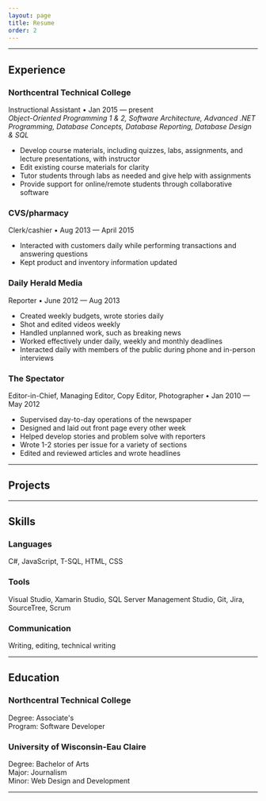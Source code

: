 ```yaml
---
layout: page
title: Resume
order: 2
---
```

<hr>
<div class="resume-section">
  <h2>Experience</h2>
  <h3>Northcentral Technical College</h3>
    <p>Instructional Assistant &bull; Jan 2015 &mdash; present<br>
    <em>Object-Oriented Programming 1 & 2, Software Architecture, Advanced .NET Programming,
    Database Concepts, Database Reporting, Database Design & SQL</em></p>
    <ul>
      <li>Develop course materials, including quizzes, labs, assignments, and lecture presentations, with instructor</li>
      <li>Edit existing course materials for clarity</li>
      <li>Tutor students through labs as needed and give help with assignments</li>
      <li>Provide support for online/remote students through collaborative software</li>
    </ul>
  <h3>CVS/pharmacy</h3>
    <p>Clerk/cashier &bull; Aug 2013 &mdash; April 2015</p>
    <ul>
      <li>Interacted with customers daily while performing transactions and answering questions</li>
      <li>Kept product and inventory information updated</li>
    </ul>
  <h3>Daily Herald Media</h3>
    <p>Reporter &bull; June 2012 &mdash; Aug 2013</p>
    <ul>
      <li>Created weekly budgets, wrote stories daily</li>
      <li>Shot and edited videos weekly</li>
      <li>Handled unplanned work, such as breaking news</li>
      <li>Worked effectively under daily, weekly and monthly deadlines</li>
      <li>Interacted daily with members of the public during phone and in-person interviews</li>
    </ul>
  <h3>The Spectator</h3>
    <p>Editor-in-Chief, Managing Editor, Copy Editor, Photographer &bull; Jan 2010 &mdash; May 2012</p>
    <ul>
      <li>Supervised day-to-day operations of the newspaper</li>
      <li>Designed and laid out front page every other week</li>
      <li>Helped develop stories and problem solve with reporters</li>
      <li>Wrote 1-2 stories per issue for a variety of sections</li>
      <li>Edited and reviewed articles and wrote headlines</li>
    </ul>
</div>
<hr>
<div class="resume-section">
  <h2>Projects</h2>
</div>
<hr>
<div class="resume-section">
  <h2>Skills</h2>
  <h3>Languages</h3>
    <p>C#, JavaScript, T-SQL, HTML, CSS</p>
  <h3>Tools</h3>
    <p>Visual Studio, Xamarin Studio, SQL Server Management Studio,
    Git, Jira, SourceTree, Scrum</p>
  <h3>Communication</h3>
    <p>Writing, editing, technical writing</p>
</div>
<hr>
<div class="resume-section">
  <h2>Education</h2>
  <h3>Northcentral Technical College</h3>
    <p>Degree: Associate's<br>
    Program: Software Developer</p>
  <h3>University of Wisconsin-Eau Claire</h3>
    <p>Degree: Bachelor of Arts<br>
    Major: Journalism<br>
    Minor: Web Design and Development</p>
</div>
<hr>
